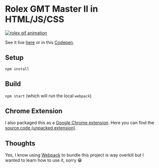 # Rolex GMT Master II in HTML/JS/CSS

[![rolex gif animation](https://github.com/gamell/rolex-gmt-ii/blob/master/media/rolex-gmt-ii.gif)](https://gamell.github.io/rolex-gmt-ii)

See it live [here](https://gamell.github.io/rolex-gmt-ii/rolex.html) or in this [Codepen](https://codepen.io/gamell/pen/ozkPLQ).

## Setup

`npm install`

## Build

`npm start` (which will run the local `webpack`)

## Chrome Extension

I also packaged this as a [Google Chrome extension](https://chrome.google.com/webstore/detail/hchnfnfjjknanhhconaappneoejmgngi/). Here you can find the [source code (unpacked extension)](https://github.com/gamell/rolex-gmt-ii-chrome-ext).

## Thoughts

Yes, I know using [Webpack](https://webpack.github.io/docs/usage.html) to bundle this project is way overkill but I wanted to learn how to use it, sorry :grin:
